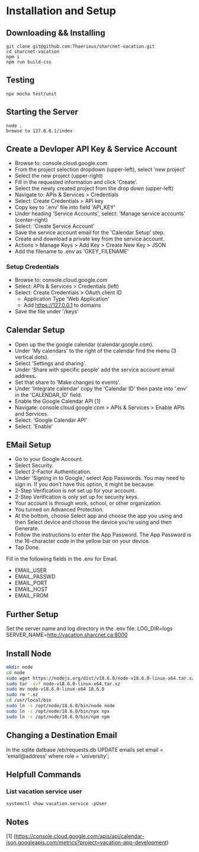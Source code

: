 # Installation and Setup

## Downloading && Installing

    git clone git@github.com:Thaerious/sharcnet-vacation.git
    cd sharcnet-vacation    
    npm i
    npm run build-css

## Testing
    npx mocha test/unit

## Starting the Server
    node .
    browse to 127.0.0.1/index

## Create a Devloper API Key & Service Account

* Browse to: console.cloud.google.com
* From the project selection dropdown (upper-left), select 'new project'
* Select the new project (upper-right)
* Fill in the requested information and click 'Create'.
* Select the newly created project from the drop down (upper-left)
* Navigate to: APIs & Services > Credentials
* Select: Create Credentials > API key
* Copy key to '.env' file into field 'API_KEY'
* Under heading 'Service Accounts', select: 'Manage service accounts' (center-right)
* Select: 'Create Service Account'
* Save the service account email for the 'Calendar Setup' step.
* Create and download a private key from the service account.
* Actions > Manage Keys > Add Key > Create New Key > JSON
* Add the filename to .env as 'GKEY_FILENAME'

### Setup Credentials
* Browse to: console.cloud.google.com
* Select: APIs & Services > Credentials (left)
* Select: Create Credentials > OAuth client ID
  * Application Type 'Web Application'
  * Add https://127.0.0.1 to domains
* Save the file under '/keys'

## Calendar Setup

* Open up the the google calendar (calendar.google.com).
* Under 'My calendars' to the right of the calendar find the menu (3 vertical dots).
* Select 'Settings and sharing'.
* Under 'Share with specific people' add the service account email address.
* Set that share to 'Make changes to events'.
* Under 'Integrate calendar' copy the 'Calendar ID' then paste into '.env' in the 'CALENDAR_ID' field.
* Enable the Google Calendar API [1]
* Navigate: console.cloud.google.com > APIs & Services > Enable APIs and Services.
* Select: 'Google Calendar API'
* Select: 'Enable'

## EMail Setup

* Go to your Google Account.
* Select Security.
* Select 2-Factor Authentication.
* Under 'Signing in to Google,' select App Passwords. You may need to sign in. If you don’t have this option, it might be because:
* 2-Step Verification is not set up for your account.
* 2-Step Verification is only set up for security keys.
* Your account is through work, school, or other organization.
* You turned on Advanced Protection.
* At the bottom, choose Select app and choose the app you using and then Select device and choose the device you’re using and then Generate.
* Follow the instructions to enter the App Password. The App Password is the 16-character code in the yellow bar on your device.
* Tap Done.

Fill in the following fields in the .env for Email.
- EMAIL_USER
- EMAIL_PASSWD
- EMAIL_PORT
- EMAIL_HOST
- EMAIL_FROM

## Further Setup

Set the server name and log directory in the .env file.
LOG_DIR=logs
SERVER_NAME=http://vacation.sharcnet.ca:8000

## Install Node

```bash
mkdir node
cd node
sudo wget https://nodejs.org/dist/v18.6.0/node-v18.6.0-linux-x64.tar.xz
sudo tar -xvf node-v18.6.0-linux-x64.tar.xz
sudo mv node-v18.6.0-linux-x64 18.6.0
sudo rm *.xz
cd /usr/local/bin
sudo ln -s /opt/node/18.6.0/bin/node node
sudo ln -s /opt/node/18.6.0/bin/npx npx
sudo ln -s /opt/node/18.6.0/bin/npm npm
```

## Changing a Destination Email

In the sqlite datbase /eb/requests.db
UPDATE emails set email = 'email@address' where role = 'university';

## Helpfull Commands
### List vacation service user
``systemctl show vacation.service -pUser``

## Notes

[1] (https://console.cloud.google.com/apis/api/calendar-json.googleapis.com/metrics?project=vacation-app-development)